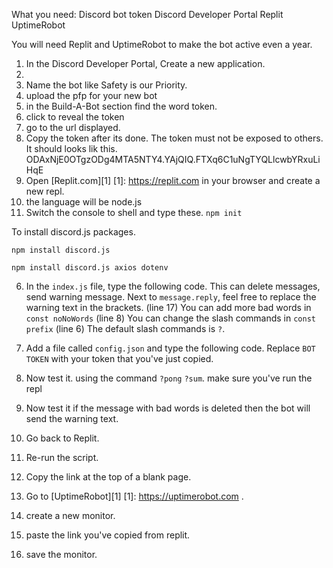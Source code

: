 What you need:
Discord bot token
Discord Developer Portal
Replit
UptimeRobot

You will need Replit and UptimeRobot to make the bot active even a year.

1. In the Discord Developer Portal, Create a new application.
2. 
3. Name the bot like Safety is our Priority.
4. upload  the pfp for your new bot
5. in the Build-A-Bot section find the word token.
6. click to reveal the token
7. go to the url displayed.
8. Copy the token after its done.  The token must not be exposed to others. It should looks lik this.
ODAxNjE0OTgzODg4MTA5NTY4.YAjQIQ.FTXq6C1uNgTYQLlcwbYRxuLiHqE
10. Open [Replit.com][1] [1]: https://replit.com in your browser and create a new repl.
11. the language will be node.js
12. Switch the console to shell and type these.
```npm init```

To install discord.js packages.
```
npm install discord.js
```
```
npm install discord.js axios dotenv
```

6. In the ```index.js``` file, type the following code. This can delete messages, send warning message.
Next to ```message.reply```, feel free to replace the warning text in the brackets. (line 17)
You can add more bad words in ```const noNoWords``` (line 8)
You can change the slash commands in ```const prefix``` (line 6) The default slash commands is ```?```.

7. Add a file called ```config.json``` and type the following code. Replace ```BOT TOKEN``` with your token that you've just copied.
8. Now test it. using the command ```?pong``` ```?sum```. make sure you've run the repl
9. Now test it if the message with bad words is deleted then the bot will send the warning text.
10. Go back to Replit.
11. Re-run the script. 
12. Copy the link at the top of a blank page.
13. Go to [UptimeRobot][1] [1]: https://uptimerobot.com .
14. create a new monitor.
15. paste the link you've copied from replit.
16. save the monitor.
